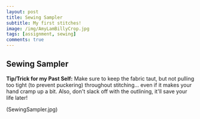 ```yaml
---
layout: post
title: Sewing Sampler
subtitle: My first stitches!
image: /img/AmyLamBillyCrop.jpg
tags: [assignment, sewing]
comments: true
---
```


## **Sewing Sampler**
**Tip/Trick for my Past Self:** Make sure to keep the fabric taut, but not pulling too tight (to prevent puckering) throughout stitching... even if it makes your hand cramp up a bit. Also, don't slack off with the outlining, it'll save your life later!

(SewingSampler.jpg)
